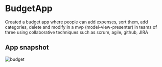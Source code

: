 # BudgetApp
Created a budget app where people can add expenses, sort them, add categories, delete and modify in a mvp (model-view-presenter) in teams of three
using collaborative techniques such as scrum, agile, github, JIRA
## App snapshot
![budget](https://github.com/jeffandersoncharriot/BudgetApp/assets/98402030/eb6cf9f7-e9c8-4f79-a870-96a417dafff7)

